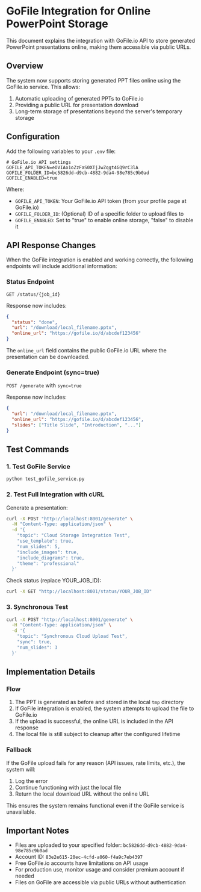 # GoFile Integration for Online PowerPoint Storage

This document explains the integration with GoFile.io API to store generated PowerPoint presentations online, making them accessible via public URLs.

## Overview

The system now supports storing generated PPT files online using the GoFile.io service. This allows:

1. Automatic uploading of generated PPTs to GoFile.io
2. Providing a public URL for presentation download
3. Long-term storage of presentations beyond the server's temporary storage

## Configuration

Add the following variables to your `.env` file:

```
# GoFile.io API settings
GOFILE_API_TOKEN=eOVIAo1oZzFaS0XTjJwZqgt4GQ9rC3lA
GOFILE_FOLDER_ID=bc5826dd-d9cb-4882-9da4-98e785c9b0ad
GOFILE_ENABLED=true
```

Where:
- `GOFILE_API_TOKEN`: Your GoFile.io API token (from your profile page at GoFile.io)
- `GOFILE_FOLDER_ID`: (Optional) ID of a specific folder to upload files to
- `GOFILE_ENABLED`: Set to "true" to enable online storage, "false" to disable it

## API Response Changes

When the GoFile integration is enabled and working correctly, the following endpoints will include additional information:

### Status Endpoint

`GET /status/{job_id}`

Response now includes:
```json
{
  "status": "done",
  "url": "/download/local_filename.pptx",
  "online_url": "https://gofile.io/d/abcdef123456"
}
```

The `online_url` field contains the public GoFile.io URL where the presentation can be downloaded.

### Generate Endpoint (sync=true)

`POST /generate` with `sync=true`

Response now includes:
```json
{
  "url": "/download/local_filename.pptx",
  "online_url": "https://gofile.io/d/abcdef123456",
  "slides": ["Title Slide", "Introduction", "..."]
}
```

## Test Commands

### 1. Test GoFile Service

```bash
python test_gofile_service.py
```

### 2. Test Full Integration with cURL

Generate a presentation:
```bash
curl -X POST "http://localhost:8001/generate" \
  -H "Content-Type: application/json" \
  -d '{
    "topic": "Cloud Storage Integration Test",
    "use_template": true,
    "num_slides": 5,
    "include_images": true,
    "include_diagrams": true,
    "theme": "professional"
  }'
```

Check status (replace YOUR_JOB_ID):
```bash
curl -X GET "http://localhost:8001/status/YOUR_JOB_ID"
```

### 3. Synchronous Test

```bash
curl -X POST "http://localhost:8001/generate" \
  -H "Content-Type: application/json" \
  -d '{
    "topic": "Synchronous Cloud Upload Test",
    "sync": true,
    "num_slides": 3
  }'
```

## Implementation Details

### Flow

1. The PPT is generated as before and stored in the local `tmp` directory
2. If GoFile integration is enabled, the system attempts to upload the file to GoFile.io
3. If the upload is successful, the online URL is included in the API response
4. The local file is still subject to cleanup after the configured lifetime

### Fallback

If the GoFile upload fails for any reason (API issues, rate limits, etc.), the system will:

1. Log the error
2. Continue functioning with just the local file
3. Return the local download URL without the online URL

This ensures the system remains functional even if the GoFile service is unavailable.

## Important Notes

- Files are uploaded to your specified folder: `bc5826dd-d9cb-4882-9da4-98e785c9b0ad`
- Account ID: `83e2e615-20ec-4cfd-a060-f4a9c7eb4397`
- Free GoFile.io accounts have limitations on API usage
- For production use, monitor usage and consider premium account if needed
- Files on GoFile are accessible via public URLs without authentication
